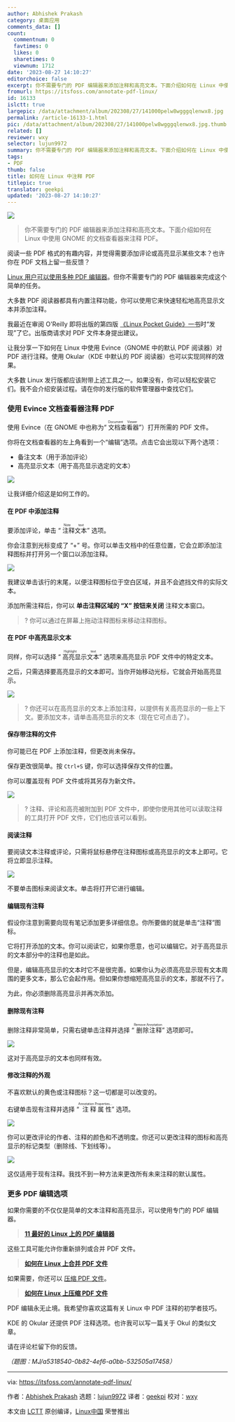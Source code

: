 ```yaml
---
author: Abhishek Prakash
category: 桌面应用
comments_data: []
count:
  commentnum: 0
  favtimes: 0
  likes: 0
  sharetimes: 0
  viewnum: 1712
date: '2023-08-27 14:10:27'
editorchoice: false
excerpt: 你不需要专门的 PDF 编辑器来添加注释和高亮文本。下面介绍如何在 Linux 中使用 GNOME 的文档查看器来注释 PDF。
fromurl: https://itsfoss.com/annotate-pdf-linux/
id: 16133
islctt: true
largepic: /data/attachment/album/202308/27/141000pelw8wgggqlenwx8.jpg
permalink: /article-16133-1.html
pic: /data/attachment/album/202308/27/141000pelw8wgggqlenwx8.jpg.thumb.jpg
related: []
reviewer: wxy
selector: lujun9972
summary: 你不需要专门的 PDF 编辑器来添加注释和高亮文本。下面介绍如何在 Linux 中使用 GNOME 的文档查看器来注释 PDF。
tags:
- PDF
thumb: false
title: 如何在 Linux 中注释 PDF
titlepic: true
translator: geekpi
updated: '2023-08-27 14:10:27'
---
```


![](/data/attachment/album/202308/27/141000pelw8wgggqlenwx8.jpg)



> 
> 你不需要专门的 PDF 编辑器来添加注释和高亮文本。下面介绍如何在 Linux 中使用 GNOME 的文档查看器来注释 PDF。
> 
> 
> 


阅读一些 PDF 格式的有趣内容，并觉得需要添加评论或高亮显示某些文本？也许你在 PDF 文档上留一些反馈？


[Linux 用户可以使用多种 PDF 编辑器](https://itsfoss.com/pdf-editors-linux/)。但你不需要专门的 PDF 编辑器来完成这个简单的任务。


大多数 PDF 阅读器都具有内置注释功能，你可以使用它来快速轻松地高亮显示文本并添加注释。


我最近在审阅 O'Reilly 即将出版的第四版 [《Linux Pocket Guide》一书](https://www.oreilly.com/library/view/linux-pocket-guide/9780596806347/?ref=itsfoss.com)时“发现”了它。出版商请求对 PDF 文件本身提出建议。


让我分享一下如何在 Linux 中使用 Evince（GNOME 中的默认 PDF 阅读器）对 PDF 进行注释。使用 Okular（KDE 中默认的 PDF 阅读器）也可以实现同样的效果。


大多数 Linux 发行版都应该附带上述工具之一。如果没有，你可以轻松安装它们。我不会介绍安装过程。请在你的发行版的软件管理器中查找它们。


### 使用 Evince 文档查看器注释 PDF


使用 Evince（在 GNOME 中也称为“<ruby> 文档查看器 <rt>  Document Viewer </rt></ruby>”）打开所需的 PDF 文件。


你将在文档查看器的左上角看到一个“编辑”选项。点击它会出现以下两个选项：


* 备注文本（用于添加评论）
* 高亮显示文本（用于高亮显示选定的文本）


![](/data/attachment/album/202308/27/141027tjjkk1ubqpejv1tj.png)


让我详细介绍这是如何工作的。


#### 在 PDF 中添加注释


要添加评论，单击 “<ruby> 注释文本 <rt>  Note text </rt></ruby>” 选项。


你会注意到光标变成了 “+” 号。你可以单击文档中的任意位置，它会立即添加注释图标并打开另一个窗口以添加注释。


![](/data/attachment/album/202308/27/141027r3m5m3qcr7craza0.png)


我建议单击该行的末尾，以便注释图标位于空白区域，并且不会遮挡文件的实际文本。


添加所需注释后，你可以 **单击注释区域的 “X” 按钮来关闭** 注释文本窗口。



> 
> ? 你可以通过在屏幕上拖动注释图标来移动注释图标。
> 
> 
> 


#### 在 PDF 中高亮显示文本


同样，你可以选择 “<ruby> 高亮显示文本 <rt>  Highlight text </rt></ruby>” 选项来高亮显示 PDF 文件中的特定文本。


之后，只需选择要高亮显示的文本即可。当你开始移动光标，它就会开始高亮显示。


![](/data/attachment/album/202308/27/141028lz6pp6u66enx6prw.png)



> 
> ? 你还可以在高亮显示的文本上添加注释，以提供有关高亮显示的一些上下文。要添加文本，请单击高亮显示的文本（现在它可点击了）。
> 
> 
> 


#### 保存带注释的文件


你可能已在 PDF 上添加注释，但更改尚未保存。


保存更改很简单。按 `Ctrl+S` 键，你可以选择保存文件的位置。


你可以覆盖现有 PDF 文件或将其另存为新文件。


![](/data/attachment/album/202308/27/141029v4xsqizsjuu2swlj.png)



> 
> ? 注释、评论和高亮被附加到 PDF 文件中，即使你使用其他可以读取注释的工具打开 PDF 文件，它们也应该可以看到。
> 
> 
> 


#### 阅读注释


要阅读文本注释或评论，只需将鼠标悬停在注释图标或高亮显示的文本上即可。它将立即显示注释。


![](/data/attachment/album/202308/27/141029cjct8xhy49y8qcju.png)


不要单击图标来阅读文本。单击将打开它进行编辑。


#### 编辑现有注释


假设你注意到需要向现有笔记添加更多详细信息。你所要做的就是单击“注释”图标。


它将打开添加的文本。你可以阅读它，如果你愿意，也可以编辑它。对于高亮显示的文本部分中的注释也是如此。


但是，编辑高亮显示的文本时它不是很完善。如果你认为必须高亮显示现有文本周围的更多文本，那么它会起作用。但如果你想缩短高亮显示的文本，那就不行了。


为此，你必须删除高亮显示并再次添加。


#### 删除现有注释


删除注释非常简单，只需右键单击注释并选择 “<ruby> 删除注释 <rt>  Remove Annotation </rt></ruby>” 选项即可。


![](/data/attachment/album/202308/27/141029qw2w962y9wlwzp8g.png)


这对于高亮显示的文本也同样有效。


#### 修改注释的外观


不喜欢默认的黄色或注释图标？这一切都是可以改变的。


右键单击现有注释并选择 “<ruby> 注释属性 <rt>  Annotation Properties... </rt></ruby>” 选项。


![](/data/attachment/album/202308/27/141030hna22cazlblp896a.png)


你可以更改评论的作者、注释的颜色和不透明度。你还可以更改注释的图标和高亮显示的标记类型（删除线、下划线等）。


![](/data/attachment/album/202308/27/141030yppjiwprk3pmj6um.png)


这仅适用于现有注释。我找不到一种方法来更改所有未来注释的默认属性。


### 更多 PDF 编辑选项


如果你需要的不仅仅是简单的文本注释和高亮显示，可以使用专门的 PDF 编辑器。



> 
> **[11 最好的 Linux 上的 PDF 编辑器](https://itsfoss.com/pdf-editors-linux/)**
> 
> 
> 


这些工具可能允许你重新排列或合并 PDF 文件。



> 
> **[如何在 Linux 上合并 PDF 文件](https://itsfoss.com/merge-pdf-linux/)**
> 
> 
> 


如果需要，你还可以 [压缩 PDF 文件](https://itsfoss.com/compress-pdf-linux/)。



> 
> **[如何在 Linux 上压缩 PDF 文件](https://itsfoss.com/compress-pdf-linux/)**
> 
> 
> 


PDF 编辑永无止境。我希望你喜欢这篇有关 Linux 中 PDF 注释的初学者技巧。


KDE 的 Okular 还提供 PDF 注释选项。也许我可以写一篇关于 Okul 的类似文章。


请在评论栏留下你的反馈。


*（题图：MJ/a5318540-0b82-4ef6-a0bb-532505a17458）*




---


via: <https://itsfoss.com/annotate-pdf-linux/>


作者：[Abhishek Prakash](https://itsfoss.com/author/abhishek/) 选题：[lujun9972](https://github.com/lujun9972) 译者：[geekpi](https://github.com/geekpi) 校对：[wxy](https://github.com/wxy)


本文由 [LCTT](https://github.com/LCTT/TranslateProject) 原创编译，[Linux中国](https://linux.cn/) 荣誉推出
